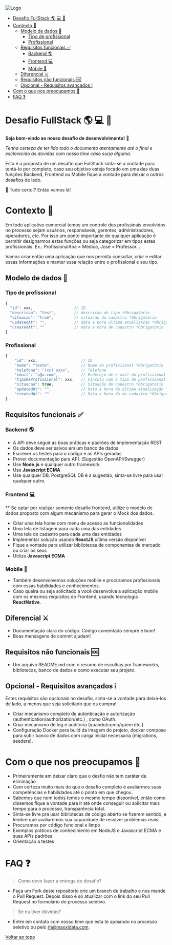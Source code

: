 ![Logo](https://i.postimg.cc/qRXTZZ0z/logo-3.png)

- [Desafio FullStack :earth_americas: :computer: :iphone:](#desafio-fullstack-earth_americas-computer-iphone)
- [Contexto :game_die:](#contexto-game_die)
  - [Modelo de dados :memo:](#modelo-de-dados-memo)
    - [Tipo de profissional](#tipo-de-profissional)
    - [Profissional](#profissional)
  - [Requisitos funcionais :white_check_mark:](#requisitos-funcionais-white_check_mark)
    - [Backend :earth_americas:](#backend-earth_americas)
    - [Frontend :computer:](#frontend-computer)
    - [Mobile :iphone:](#mobile-iphone)
  - [Diferencial :crossed_swords:](#diferencial-crossed_swords)
  - [Requisitos não funcionais :cool:](#requisitos-não-funcionais-cool)
  - [Opcional - Requisitos avançados 	:grey_exclamation:](#opcional---requisitos-avançados-grey_exclamation)
- [Com o que nos preocupamos :dart:](#com-o-que-nos-preocupamos-dart)
- [FAQ :question:](#faq-question)

# Desafio FullStack :earth_americas: :computer: :iphone:

**Seja bem-vindo ao nosso desafio de desenvolvimento!** :raised_hands:

*Tenha certeza de ter lido todo o documento atentamente até o final e esclarecido as dúvidas com nosso time caso surja alguma.*

Esta é a proposta de um desafio que FullStack sinta-se a vontade para tentá-lo por completo, caso seu objetivo esteja focado em uma das duas funções Backend, Frontend ou Mobile fique a vontade para deixar o outros desafios de lado.

:rocket: Tudo certo!?  Então vamos lá! 


# Contexto :game_die:

Em todo aplicativo comercial temos um controle dos profissinais envolvidos no processo sejam usuários, responsáveis, gerentes, administradores, operadores, etc. Por isso um ponto importante de qualquer aplicação é permitir designarmos estas funções ou seja categorizar em tipos estes profissionais.  Ex.: ProfissionalAna = Médica, José = Professor... 

Vamos criar então uma aplicação que nos permita consultar, criar e editar essas informações e manter essa relação entre o profissional e seu tipo.

## Modelo de dados :memo:
### Tipo de profissional
```js
{
  "id": xxx,                  // ID 
  "descricao": "test",        // descricao do tipo *Obrigatório
  "situacao": "true",         // situacao do cadastro *Obrigatório
  "updatedAt": "",            // data e hora ultima atualizacao *Obrigatório
  "createdAt": ""             // data e hora de cadastro *Obrigatório
}
```

### Profissional
```js
{
    "id": xxx,                   // ID
    "nome": "teste",             // Nome do profisisonal *Obrigatório
    "telefone": "(xx) xxxx",     // Telefone
    "email": "a@a.com",          // Endereço de e-mail do profissional
    "tipoDeProfissional": xxx,   // Vinculo com o tipo de profissional *Obrigatório
    "situacao": true,            // Situação do cadastro *Obrigatório
    "updatedAt": "",             // Data e hora da última atualização *Obrigatório
    "createdAt": ""              // Data e hora da de cadastro *Obrigatório
}
```

## Requisitos funcionais :white_check_mark:
### Backend :earth_americas:
- A API deve seguir as boas práticas e padrões de implementação REST
- Os dados deve ser salvos em um banco de dados
- Escrever os testes para o código e as APIs geradas
- Prover documentação para API. (Sugestão OpenAPI/Swagger)
- Use **Node.js** e qualquer outro framework
- Use **Javascript ECMA**
- Use qualquer DB. PostgreSQL DB é a sugestão, sinta-se livre para usar qualquer outro.

### Frontend :computer:
** Se optar por realizar somente desafio frontend, utilize o modelo de dados proposto com algum mecanismo para gerar o Mock dos dados.
- Criar uma tela home com menu de acesso as funcionalidades
- Uma tela de listagem para cada uma das entidades
- Uma tela de cadastro para cada uma das entidades
- Implementar solução usando **ReactJS** ultima versão disponível
- Fique a vontade para utilizar bibliotecas de componentes de mercado ou criar os seus
- Utilize **Javascript ECMA**

### Mobile :iphone:
- Também desenvolvemos soluções mobile e procuramos profissionais com essas habilidades e conhecimentos. 
- Caso queira ou seja solicitado a você desenvolva a aplicação mobile com os mesmos requisitos do Frontend, usando tecnologia **ReactNative**.

## Diferencial :crossed_swords:
- Documentação clara do código. Código comentado sempre é bom!
- Boas mensagens de commit ajudam!

## Requisitos não funcionais :cool:
- Um arquivo README.md com o resumo de escolhas por frameworks, bibliotecas, banco de dados e como executar seu projeto.


## Opcional - Requisitos avançados 	:grey_exclamation:

Estes requisitos são opcionais no desafio, sinta-se a vontade para deixá-los de lado, a menos que seja solicitado que os cumpra!   

- Criar mecanismo completo de autenticação e autorização (authentication/authorization/etc.) , como OAuth.
- Criar mecanismo de log e auditoria (quando/como/quem etc.).
- Configuração Docker para build da imagem do projeto, docker compose para subir banco de dados com carga inicial necessaria (migrations, seeders).

# Com o que nos preocupamos :dart:
- Primeiramente em deixar claro que o desfio não tem caráter de eliminação
- Com certeza muito mais do que o desafio completo é avaliarmos suas competências e habilidades até o ponto em que chegou.
- Sabemos que nem todos temos o mesmo tempo disponível, então como dissemos fique a vontade para ir até onde conseguir ou solicitar mais tempo para o processo, transparência total.
- Sinta-se livre pra usar bibliotecas de código aberto se fizerem sentido, e lembre que avaliaremos sua capacidade de resolver problemas reais.
- Procuramos por código funcional e limpo
- Exemplos práticos de conhecimento em NodeJS e Javascript ECMA e suas APIs padrões
- Orientação a testes 

# FAQ :question:
> Como devo fazer a entrega do desafio?

- Faça um Fork deste repositório crie um branch de trabalho e nos mande o Pull Request. Depois disso é só atualizar com o link do seu Pull Request no formulário do processo seletivo.

> Se eu tiver dúvidas?
- Entre em contato com nosso time que esta te apoiando no processo seletivo ou pelo rh@maxxidata.com.

[Voltar ao topo](#desafio-fullstack-earth_americas-computer-iphone)
